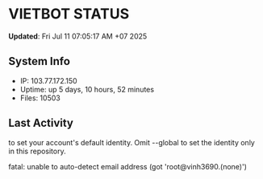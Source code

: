 # VIETBOT STATUS
**Updated**: Fri Jul 11 07:05:17 AM +07 2025

## System Info
- IP: 103.77.172.150
- Uptime: up 5 days, 10 hours, 52 minutes
- Files: 10503

## Last Activity

to set your account's default identity.
Omit --global to set the identity only in this repository.

fatal: unable to auto-detect email address (got 'root@vinh3690.(none)')
